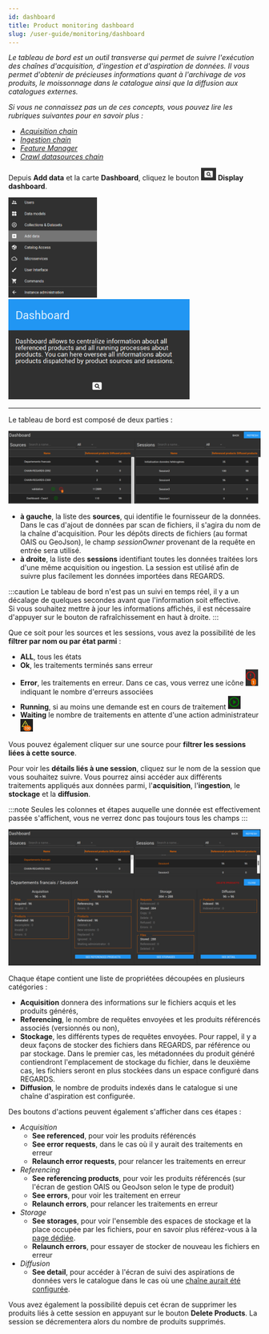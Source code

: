 ```yaml
---
id: dashboard
title: Product monitoring dashboard
slug: /user-guide/monitoring/dashboard
---
```


_Le tableau de bord est un outil transverse qui permet de suivre l'exécution des chaînes d'acquisition, d'ingestion et d'aspiration de données. Il vous permet d'obtenir de précieuses informations quant à l'archivage de vos produits, le moissonnage dans le catalogue ainsi que la diffusion aux catalogues externes._

_Si vous ne connaissez pas un de ces concepts, vous pouvez lire les rubriques suivantes pour en savoir plus :_

- _[Acquisition chain](../../scanned-files/introduction/)_
- _[Ingestion chain](../../oais-files/introduction/)_
- _[Feature Manager](../../fem/introduction/)_
- _[Crawl datasources chain](../../../crawler/introduction/)_

Depuis **Add data** et la carte **Dashboard**, cliquez le bouton <img src="/images/user-documentation/regards-icons/admin/monitor.png" alt="monitor" height="25"/> **Display dashboard**.


<img src="/images/user-documentation/regards-icons/admin/menu-add-data.png" alt="menu" height="200"/>
<img src="/images/user-documentation/v1.6/9-monitoring/dashboard-card.png" alt="dashboard card" height="200"/>

---


Le tableau de bord est composé de deux parties :

<div align="center">
    <img src="/images/user-documentation/v1.6/9-monitoring/dashboard-sessions.png" alt="sessions" width="800"/> 
</div>

- **à gauche**, la liste des **sources**, qui identifie le fournisseur de la données. Dans le cas d'ajout de données par scan de fichiers, il s'agira du nom de la chaîne d'acquisition. Pour les dépôts directs de fichiers (au format OAIS ou GeoJson), le champ _sessionOwner_ provenant de la requête en entrée sera utilisé.
- **à droite**, la liste des **sessions** identifiant toutes les données traitées lors d'une même acquisition ou ingestion. La session est utilisé afin de suivre plus facilement les données importées dans REGARDS.

:::caution
Le tableau de bord n'est pas un suivi en temps réel, il y a un décalage de quelques secondes avant que l'information soit effective.  
Si vous souhaitez mettre à jour les informations affichés, il est nécessaire d'appuyer sur le bouton de rafraîchissement en haut à droite.
:::
 
Que ce soit pour les sources et les sessions, vous avez la possibilité de les **filtrer par nom ou par état parmi** :
- **ALL**, tous les états
- **Ok**, les traitements terminés sans erreur
- **Error**, les traitements en erreur. Dans ce cas, vous verrez une icône <img src="/images/user-documentation/v1.6/9-monitoring/dashboard-error-icon.png" alt="error icon" width="25"/> indiquant le nombre d'erreurs associées
- **Running**, si au moins une demande est en cours de traitement <img src="/images/user-documentation/v1.6/9-monitoring/dashboard-running-icon.png" alt="running icon" width="25"/>
- **Waiting** le nombre de traitements en attente d'une action administrateur <img src="/images/user-documentation/v1.6/9-monitoring/dashboard-waiting-icon.png" alt="running icon" width="25"/>


Vous pouvez également cliquer sur une source pour **filtrer les sessions liées à cette source**.

Pour voir les **détails liés à une session**, cliquez sur le nom de la session que vous souhaitez suivre. Vous pourrez ainsi accéder aux différents traitements appliqués aux données parmi, l'**acquisition**, l'**ingestion**, le **stockage** et la **diffusion**.

:::note
Seules les colonnes et étapes auquelle une donnée est effectivement passée s'affichent, vous ne verrez donc pas toujours tous les champs
:::

 <div align="center">
    <img src="/images/user-documentation/v1.6/9-monitoring/dashboard-sessions-details.png" alt="sessions" width="800"/> 
 </div>

Chaque étape contient une liste de propriétées découpées en plusieurs catégories :
- **Acquisition** donnera des informations sur le fichiers acquis et les produits générés, 
- **Referencing**, le nombre de requêtes envoyées et les produits référencés associés (versionnés ou non), 
- **Stockage**, les différents types de requêtes envoyées. Pour rappel, il y a deux façons de stocker des fichiers dans REGARDS, par référence ou par stockage. Dans le premier cas, les métadonnées du produit généré contiendront l'emplacement de stockage du fichier, dans le deuxième cas, les fichiers seront en plus stockées dans un espace configuré dans REGARDS.
- **Diffusion**, le nombre de produits indexés dans le catalogue si une chaîne d'aspiration est configurée.

Des boutons d'actions peuvent également s'afficher dans ces étapes :

- _Acquisition_
  - **See referenced**, pour voir les produits référencés
  - **See error requests**, dans le cas où il y aurait des traitements en erreur
  - **Relaunch error requests**, pour relancer les traitements en erreur
- _Referencing_
  - **See referencing products**, pour voir les produits référencés (sur l'écran de gestion OAIS ou GeoJson selon le type de produit)
  - **See errors**, pour voir les traitement en erreur
  - **Relaunch errors**, pour relancer les traitements en erreur
- _Storage_
  - **See storages**, pour voir l'ensemble des espaces de stockage et la place occupée par les fichiers, pour en savoir plus référez-vous à la [page dédiée](../project-configuration/storages/).
  - **Relaunch errors**, pour essayer de stocker de nouveau les fichiers en erreur
- _Diffusion_
  - **See detail**, pour accéder à l'écran de suivi des aspirations de données vers le catalogue dans le cas où une [chaîne aurait été configurée](../crawler/introduction/). 



Vous avez également la possibilité depuis cet écran de supprimer les produits liés à cette session en appuyant sur le bouton **Delete Products**. La session se décrementera alors du nombre de produits supprimés.
